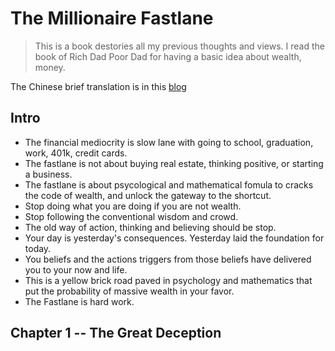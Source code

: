 # The Millionaire Fastlane

> This is a book destories all my previous thoughts and views.
> I read the book of Rich Dad Poor Dad for having a basic idea about wealth, money.

The Chinese brief translation is in this [blog](https://sulangsss.github.io/2017/10/21/%E8%AF%BB%E4%B9%A6%E7%AC%94%E8%AE%B0/%E4%BA%BA%E7%94%9F/The%20Millionaire%20Fastlane/)

## Intro
* The financial mediocrity is slow lane with going to school, graduation, work, 401k, credit cards.
* The fastlane is not about buying real estate, thinking positive, or starting a business.
* The fastlane is about psycological and mathematical fomula to cracks the code of wealth, and unlock the gateway to the shortcut.
* Stop doing what you are doing if you are not wealth.
* Stop following the conventional wisdom and crowd. 
* The old way of action, thinking and believing should be stop.
* Your day is yesterday's consequences. Yesterday laid the foundation for today.
* You beliefs and the actions triggers from those beliefs have delivered you to your now and life.
* This is a yellow brick road paved in psychology and mathematics that put the probability of massive wealth in your favor.
* The Fastlane is hard work.


 

## Chapter 1 -- The Great Deception
